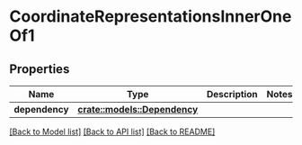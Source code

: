 # CoordinateRepresentationsInnerOneOf1

## Properties

Name | Type | Description | Notes
------------ | ------------- | ------------- | -------------
**dependency** | [**crate::models::Dependency**](Dependency.md) |  | 

[[Back to Model list]](../README.md#documentation-for-models) [[Back to API list]](../README.md#documentation-for-api-endpoints) [[Back to README]](../README.md)


